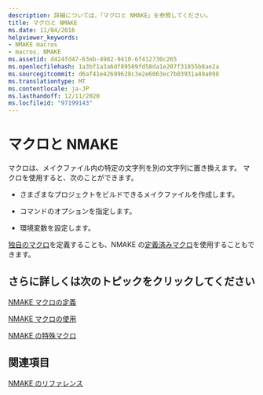 ```yaml
---
description: 詳細については、「マクロと NMAKE」を参照してください。
title: マクロと NMAKE
ms.date: 11/04/2016
helpviewer_keywords:
- NMAKE macros
- macros, NMAKE
ms.assetid: d424fd47-63eb-4982-9410-6f412730c265
ms.openlocfilehash: 1a3bf1a3a6df89589fd58da1e207f31855b8ae2a
ms.sourcegitcommit: d6af41e42699628c3e2e6063ec7b03931a49a098
ms.translationtype: MT
ms.contentlocale: ja-JP
ms.lasthandoff: 12/11/2020
ms.locfileid: "97199143"
---
```

# <a name="macros-and-nmake"></a>マクロと NMAKE

マクロは、メイクファイル内の特定の文字列を別の文字列に置き換えます。 マクロを使用すると、次のことができます。

- さまざまなプロジェクトをビルドできるメイクファイルを作成します。

- コマンドのオプションを指定します。

- 環境変数を設定します。

[独自のマクロ](defining-an-nmake-macro.md)を定義することも、NMAKE の[定義済みマクロ](special-nmake-macros.md)を使用することもできます。

## <a name="what-do-you-want-to-know-more-about"></a>さらに詳しくは次のトピックをクリックしてください

[NMAKE マクロの定義](defining-an-nmake-macro.md)

[NMAKE マクロの使用](using-an-nmake-macro.md)

[NMAKE の特殊マクロ](special-nmake-macros.md)

## <a name="see-also"></a>関連項目

[NMAKE のリファレンス](nmake-reference.md)
